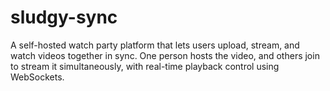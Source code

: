 # sludgy-sync
A self-hosted watch party platform that lets users upload, stream, and watch videos together in sync. One person hosts the video, and others join to stream it simultaneously, with real-time playback control using WebSockets.

